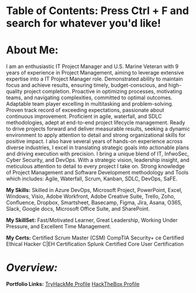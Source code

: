 # **Table of Contents: Press Ctrl + F and search for whatever you'd like!**

# About Me: 
I am an enthusiastic IT Project Manager and U.S. Marine Veteran with 9 years of experience in Project Management, aiming to leverage extensive expertise into a IT Project Manager role. Demonstrated ability to maintain focus and achieve results, ensuring timely, budget-conscious, and high-quality project completion. Proactive in optimizing processes, motivating teams, and navigating complexities, committed to optimal outcomes. Adaptable team player excelling in multitasking and problem-solving. Proven track record of exceeding expectations, passionate about continuous improvement. Proficient in agile, waterfall, and SDLC methodologies, adept at end-to-end project lifecycle management. Ready to drive projects forward and deliver measurable results, seeking a dynamic environment to apply attention to detail and strong organizational skills for positive impact. I also have several years of hands-on experience across diverse industries, I excel in translating strategic goals into actionable plans and driving execution with precision. I bring a unique blend of IT, InfwoSec, Cyber Security, and DevOps. With a strategic vision, leadership insight, and meticulous attention to detail to every project I take on. Strong knowledge of Project Management and Software Development methodology and Tools which includes: Agile, Waterfall, Scrum, Kanban, SDLC, DevOps, SaFE.

**My Skills:** Skilled in Azure DevOps, Microsoft Project, PowerPoint, Excel, Windows, Visio, Adobe Workfront, Adobe Creative Suite, Trello, Zoho, Confluence, Dropbox, Smartsheet, Basecamp, Figma, Jira, Asana, O365, Slack, Google docs, Microsoft Office Suite, and SharePoint.

**My SkillSet:** Fast/Motivated Learner, Great Leadership, Working Under Pressure, and Excellent Time Management.

**My Certs:** Certified Scrum Master (CSM) CompTIA Security+ ce Certified Ethical Hacker C|EH Certification Splunk Certified Core User Certification

# ***Overview:***

**Portfolio Links:** [TryHackMe Profile](https://tryhackme.com/p/ARobZT) [HackTheBox Profile](ARobZT)


